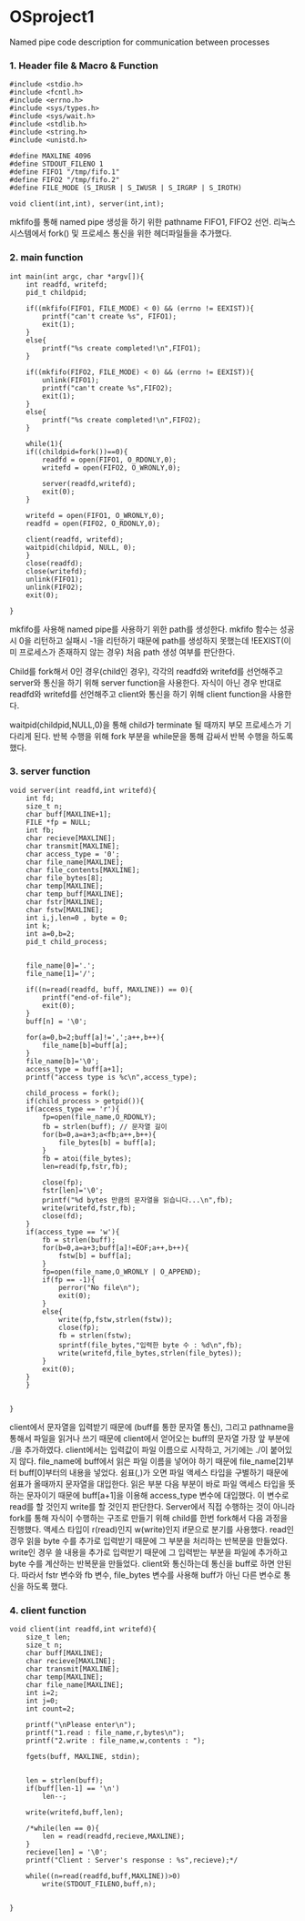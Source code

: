 # OSproject1

Named pipe code description for communication between processes

### 1. Header file & Macro & Function
```
#include <stdio.h>
#include <fcntl.h>
#include <errno.h>
#include <sys/types.h>
#include <sys/wait.h>
#include <stdlib.h>
#include <string.h>
#include <unistd.h>

#define MAXLINE 4096
#define STDOUT_FILENO 1
#define FIFO1 "/tmp/fifo.1"
#define FIFO2 "/tmp/fifo.2"
#define FILE_MODE (S_IRUSR | S_IWUSR | S_IRGRP | S_IROTH)

void client(int,int), server(int,int);
```
mkfifo를 통해 named pipe 생성을 하기 위한 pathname FIFO1, FIFO2 선언. 리눅스 시스템에서 fork() 및 프로세스 통신을 위한 헤더파일들을 추가했다.

### 2. main function
```
int main(int argc, char *argv[]){
	int readfd, writefd;
	pid_t childpid;
	
	if((mkfifo(FIFO1, FILE_MODE) < 0) && (errno != EEXIST)){
		printf("can't create %s", FIFO1);
		exit(1);
	}
	else{
		printf("%s create completed!\n",FIFO1);
	}

	if((mkfifo(FIFO2, FILE_MODE) < 0) && (errno != EEXIST)){
		unlink(FIFO1);
		printf("can't create %s",FIFO2);
		exit(1);
	}
	else{
		printf("%s create completed!\n",FIFO2);
	}

	while(1){
	if((childpid=fork())==0){
		readfd = open(FIFO1, O_RDONLY,0);
		writefd = open(FIFO2, O_WRONLY,0);

		server(readfd,writefd);
		exit(0);
	}

	writefd = open(FIFO1, O_WRONLY,0);
	readfd = open(FIFO2, O_RDONLY,0);

	client(readfd, writefd);
	waitpid(childpid, NULL, 0);
	}
	close(readfd);
	close(writefd);
	unlink(FIFO1);
	unlink(FIFO2);
	exit(0);
	
}
```
mkfifo를 사용해 named pipe를 사용하기 위한 path를 생성한다. mkfifo 함수는 성공시 0을 리턴하고 실패시 -1을 리턴하기 때문에 path를 생성하지 못했는데 !EEXIST(이미 프로세스가 존재하지 않는 경우) 처음 path 생성 여부를 판단한다.

Child를 fork해서 0인 경우(child인 경우), 각각의 readfd와 writefd를 선언해주고 server와 통신을 하기 위해 server function을 사용한다. 자식이 아닌 경우 반대로 readfd와 writefd를 선언해주고 client와 통신을 하기 위해 client function을 사용한다.

waitpid(childpid,NULL,0)을 통해 child가 terminate 될 때까지 부모 프로세스가 기다리게 된다. 반복 수행을 위해 fork 부분을 while문을 통해 감싸서 반복 수행을 하도록 했다.

### 3. server function
```
void server(int readfd,int writefd){
	int fd;
	size_t n;
	char buff[MAXLINE+1];
	FILE *fp = NULL;
	int fb;
	char recieve[MAXLINE];
	char transmit[MAXLINE];
	char access_type = '0';
	char file_name[MAXLINE];
	char file_contents[MAXLINE];
	char file_bytes[8];
	char temp[MAXLINE];
	char temp_buff[MAXLINE];
	char fstr[MAXLINE];
	char fstw[MAXLINE];
	int i,j,len=0 , byte = 0;
	int k;
	int a=0,b=2;
	pid_t child_process;
	

	file_name[0]='.';
	file_name[1]='/';
	
	if((n=read(readfd, buff, MAXLINE)) == 0){
		printf("end-of-file");
		exit(0);
	}
	buff[n] = '\0';
	
	for(a=0,b=2;buff[a]!=',';a++,b++){
		file_name[b]=buff[a];
	}
	file_name[b]='\0';
	access_type = buff[a+1];
	printf("access type is %c\n",access_type);
	
	child_process = fork();
	if(child_process > getpid()){
	if(access_type == 'r'){
		fp=open(file_name,O_RDONLY);
		fb = strlen(buff); // 문자열 길이
		for(b=0,a=a+3;a<fb;a++,b++){
			file_bytes[b] = buff[a];
		}
		fb = atoi(file_bytes);
		len=read(fp,fstr,fb);
		
		close(fp);
		fstr[len]='\0';
		printf("%d bytes 만큼의 문자열을 읽습니다...\n",fb);
		write(writefd,fstr,fb);
		close(fd);
	}
	if(access_type == 'w'){
		fb = strlen(buff);
		for(b=0,a=a+3;buff[a]!=EOF;a++,b++){
			fstw[b] = buff[a];
		}
		fp=open(file_name,O_WRONLY | O_APPEND);
		if(fp == -1){
			perror("No file\n");
			exit(0);
		}
		else{
			write(fp,fstw,strlen(fstw));
			close(fp);
			fb = strlen(fstw);
			sprintf(file_bytes,"입력한 byte 수 : %d\n",fb);
			write(writefd,file_bytes,strlen(file_bytes));
		}
		exit(0);
	}
	}


}
```
client에서 문자열을 입력받기 때문에 (buff를 통한 문자열 통신), 그리고 pathname을 통해서 파일을 읽거나 쓰기 때문에 client에서 얻어오는 buff의 문자열 가장 앞 부분에 ./을 추가하였다. client에서는 입력값이 파일 이름으로 시작하고, 거기에는 ./이 붙어있지 않다. file_name에 buff에서 읽은 파일 이름을 넣어야 하기 때문에 file_name[2]부터 buff[0]부터의 내용을 넣었다. 쉼표(,)가 오면 파일 액세스 타입을 구별하기 때문에 쉼표가 올때까지 문자열을 대입한다. 읽은 부분 다음 부분이 바로 파일 액세스 타입을 뜻하는 문자이기 때문에 buff[a+1]을 이용해 access_type 변수에 대입했다. 이 변수로 read를 할 것인지 write를 할 것인지 판단한다. Server에서 직접 수행하는 것이 아니라 fork를 통해 자식이 수행하는 구조로 만들기 위해 child를 한번 fork해서 다음 과정을 진행했다. 액세스 타입이 r(read)인지 w(write)인지 if문으로 분기를 사용했다. read인 경우 읽을 byte 수를 추가로 입력받기 때문에 그 부분을 처리하는 반복문을 만들었다. write인 경우 쓸 내용을 추가로 입력받기 때문에 그 입력받는 부분을 파일에 추가하고 byte 수를 계산하는 반복문을 만들었다.
client와 통신하는데 통신을 buff로 하면 안된다. 따라서 fstr 변수와 fb 변수, file_bytes 변수를 사용해 buff가 아닌 다른 변수로 통신을 하도록 했다.

### 4. client function
```
void client(int readfd,int writefd){
	size_t len;
	size_t n;
	char buff[MAXLINE];
	char recieve[MAXLINE];
	char transmit[MAXLINE];
	char temp[MAXLINE];
	char file_name[MAXLINE];
	int i=2;
	int j=0;
	int count=2;
	
	printf("\nPlease enter\n");
	printf("1.read : file_name,r,bytes\n");
	printf("2.write : file_name,w,contents : ");

	fgets(buff, MAXLINE, stdin);

	
	len = strlen(buff);
	if(buff[len-1] == '\n')
		len--;

	write(writefd,buff,len);
	
	/*while(len == 0){
		len = read(readfd,recieve,MAXLINE);
	}
	recieve[len] = '\0';
	printf("Client : Server's response : %s",recieve);*/

	while((n=read(readfd,buff,MAXLINE))>0)
		write(STDOUT_FILENO,buff,n);
	
	
}
```
